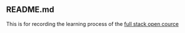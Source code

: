 ## README.md
This is for recording the learning process of the [full stack open cource](https://fullstackopen.com/en/)

